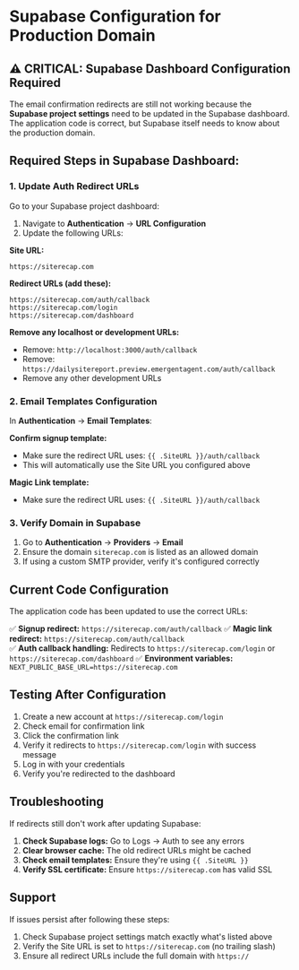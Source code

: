 # Supabase Configuration for Production Domain

## ⚠️ CRITICAL: Supabase Dashboard Configuration Required

The email confirmation redirects are still not working because the **Supabase project settings** need to be updated in the Supabase dashboard. The application code is correct, but Supabase itself needs to know about the production domain.

## Required Steps in Supabase Dashboard:

### 1. Update Auth Redirect URLs

Go to your Supabase project dashboard:
1. Navigate to **Authentication** → **URL Configuration**
2. Update the following URLs:

**Site URL:**
```
https://siterecap.com
```

**Redirect URLs (add these):**
```
https://siterecap.com/auth/callback
https://siterecap.com/login
https://siterecap.com/dashboard
```

**Remove any localhost or development URLs:**
- Remove: `http://localhost:3000/auth/callback`
- Remove: `https://dailysitereport.preview.emergentagent.com/auth/callback`
- Remove any other development URLs

### 2. Email Templates Configuration

In **Authentication** → **Email Templates**:

**Confirm signup template:**
- Make sure the redirect URL uses: `{{ .SiteURL }}/auth/callback`
- This will automatically use the Site URL you configured above

**Magic Link template:**
- Make sure the redirect URL uses: `{{ .SiteURL }}/auth/callback`

### 3. Verify Domain in Supabase

1. Go to **Authentication** → **Providers** → **Email**
2. Ensure the domain `siterecap.com` is listed as an allowed domain
3. If using a custom SMTP provider, verify it's configured correctly

## Current Code Configuration

The application code has been updated to use the correct URLs:

✅ **Signup redirect:** `https://siterecap.com/auth/callback`
✅ **Magic link redirect:** `https://siterecap.com/auth/callback`  
✅ **Auth callback handling:** Redirects to `https://siterecap.com/login` or `https://siterecap.com/dashboard`
✅ **Environment variables:** `NEXT_PUBLIC_BASE_URL=https://siterecap.com`

## Testing After Configuration

1. Create a new account at `https://siterecap.com/login`
2. Check email for confirmation link
3. Click the confirmation link
4. Verify it redirects to `https://siterecap.com/login` with success message
5. Log in with your credentials
6. Verify you're redirected to the dashboard

## Troubleshooting

If redirects still don't work after updating Supabase:

1. **Check Supabase logs:** Go to Logs → Auth to see any errors
2. **Clear browser cache:** The old redirect URLs might be cached
3. **Check email templates:** Ensure they're using `{{ .SiteURL }}`
4. **Verify SSL certificate:** Ensure `https://siterecap.com` has valid SSL

## Support

If issues persist after following these steps:
1. Check Supabase project settings match exactly what's listed above
2. Verify the Site URL is set to `https://siterecap.com` (no trailing slash)
3. Ensure all redirect URLs include the full domain with `https://`